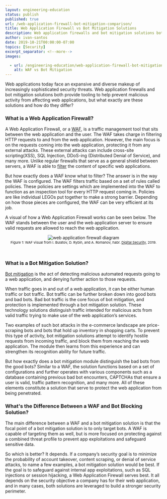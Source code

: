```yaml
---
layout: engineering-education
status: publish
published: true
url: /web-application-firewall-bot-mitigation-comparison/
title: Web Application Firewall vs Bot Mitigation Solutions
description: Web application firewalls and bot mitigation solutions both provide tooling to help prevent malicious activity from affecting web applications, but what exactly does each do and how do they differ?
author: ivan-santos
date: 2019-10-21T00:00:00-07:00
topics: [Security]
excerpt_separator: <!--more-->
images:

  - url: /engineering-education/web-application-firewall-bot-mitigation-comparison/hero.png
    alt: WAF vs Bot Mitigation
---
```

Web applications today face an expansive and diverse makeup of increasingly sophisticated security threats. Web application firewalls and bot mitigation solutions both provide tooling to help prevent malicious activity from affecting web applications, but what exactly are these solutions and how do they differ?

<!--more-->
### What is a Web Application Firewall?
A Web Application Firewall, or a [WAF](/blog/web-application-firewall-definition-website-security/), is a traffic management tool that sits between the web application and the user. The WAF takes charge in filtering HTTP requests to and from the web application. However, the main focus is on the requests coming into the web application, protecting it from any external attacks. These external attacks can include cross-site scripting(XSS), SQL Injection, DDoS-ing (Distributed Denial of Service), and many more. Unlike regular firewalls that serve as a general shield between servers, a WAF is able to [filter](/web-application-firewall/) the content of specific web applications.

But how exactly does a WAF know what to filter? The answer is in the way the WAF is configured. The WAF filters traffic based on a set of rules called policies. These policies are settings which are implemented into the WAF to function as an inspection tool for every HTTP request coming in. Policies are like individual LEGOs put together to make a strong barrier. Depending on how those pieces are configured, the WAF can be very efficient at its job.

A visual of how a Web Application Firewall works can be seen below. The WAF stands between the user and the web application server to ensure valid requests are allowed to reach the web application.

<div style="text-align: center; padding-bottom: 5%;">
<img style="padding: 0; margin:0;" src="/engineering-education/web-application-firewall-bot-mitigation-comparison/hero.png" alt="web application firewall diagram"><br>
<span style="font-size: 11px;">Figure 1: WAF visual from I. Bulatov, D. Rybin, and A. Romanov, habr. <a href="https://habr.com/en/company/dsec/blog/454592/">Digital Security</a>, 2019.<span>
</div>


### What is a Bot Mitigation Solution?
[Bot mitigation](https://www.section.io/modules/shieldsquare-bot-management/) is the act of detecting malicious automated requests going to a web application, and denying further action to those requests.

When traffic goes in and out of a web application, it can be either human traffic or bot traffic. Bot traffic can be further broken down into good bots and bad bots. Bad bot traffic is the core focus of bot mitigation, and protection is implemented through a bot mitigation solution. These technology solutions distinguish traffic intended for malicious acts from valid traffic trying to make use of the web application’s services.

Two examples of such bot attacks in the e-commerce landscape are price-scraping bots and bots that hold up inventory in shopping carts. To prevent this type of activity, bot mitigation solutions attempt to identify hostile requests from incoming traffic, and block them from reaching the web application. The module then learns from this experience and can strengthen its recognition ability for future traffic.

But how exactly does a bot mitigation module distinguish the bad bots from the good bots? Similar to a WAF, the solution functions based on a set of configurations and further operates with various components such as a database containing previous bad bot encounters, CAPTCHAs that ensure a user is valid, traffic pattern recognition, and many more. All of these elements constitute a solution that serve to protect the web application from being penetrated.

### What's the Difference Between a WAF and Bot Blocking Solution?
The main difference between a WAF and a bot mitigation solution is that the focal point of a bot mitigation solution is to only target bots. A WAF is capable of targeting them as well, but is more focused on protecting against a combined threat profile to prevent app exploitations and safeguard sensitive data.

So which is better? It depends. If a company’s security goal is to minimize the probability of account takeover, content scraping, or denial of service attacks, to name a few examples, a bot mitigation solution would be best. If the goal is to safeguard against internal app exploitations, such as SQL injections or session hijacking, a Web Application Firewall serves best. It all depends on the security objective a company has for their web application, and in many cases, both solutions are leveraged to build a stronger security perimeter.
